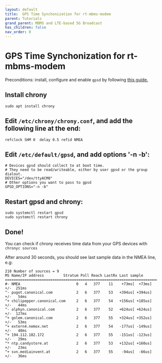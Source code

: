 ```yaml
---
layout: default
title:  GPS Time Synchonization for rt-mbms-modem
parent: Tutorials
grand_parent: MBMS and LTE-based 5G Broadcast
has_children: false
nav_order: 0
---
```


# GPS Time Synchonization for rt-mbms-modem

Preconditions: install, configure and enable ``gpsd`` by
following [this guide.](https://github.com/5G-MAG/rt-mbms-modem#measurement-recording-and-gps)

## Install chrony

````
sudo apt install chrony
````

## Edit ``/etc/chrony/chrony.conf``, and add the following line at the end:

````
refclock SHM 0  delay 0.5 refid NMEA
````

## Edit ``/etc/default/gpsd``, and add options '-n -b':

````
# Devices gpsd should collect to at boot time.
# They need to be read/writeable, either by user gpsd or the group dialout.
DEVICES="/dev/ttyACM0"
# Other options you want to pass to gpsd
GPSD_OPTIONS="-n -b"
````

## Restart gpsd and chrony:

````
sudo systemctl restart gpsd
sudo systemctl restart chrony
````

## Done!

You can check if chrony receives time data from your GPS devices with ``chronyc sources``

After around 30 seconds, you should see last sample data in the NMEA line, e.g:

````
210 Number of sources = 9
MS Name/IP address         Stratum Poll Reach LastRx Last sample
===============================================================================
#- NMEA                          0   4   377    11    +73ms[  +73ms] +/-  251ms
^- pugot.canonical.com           2   6   377    53   +394us[ +394us] +/-   54ms
^+ chilipepper.canonical.com     2   6   377    54   +156us[ +185us] +/-   44ms
^- alphyn.canonical.com          2   6   377    52   +624us[ +624us] +/-  127ms
^+ golem.canonical.com           2   6   377    55   +324us[ +352us] +/-   53ms
^+ extern4.nemox.net             2   6   377    54   -177us[ -149us] +/-   48ms
^+ 194.112.182.172               2   6   377    55   -151us[ -123us] +/-   29ms
^* ntp.candystore.at             2   6   377    53   +132us[ +160us] +/-   23ms
^+ svn.mediainvent.at            2   6   377    55    -94us[  -66us] +/-   36ms
````
